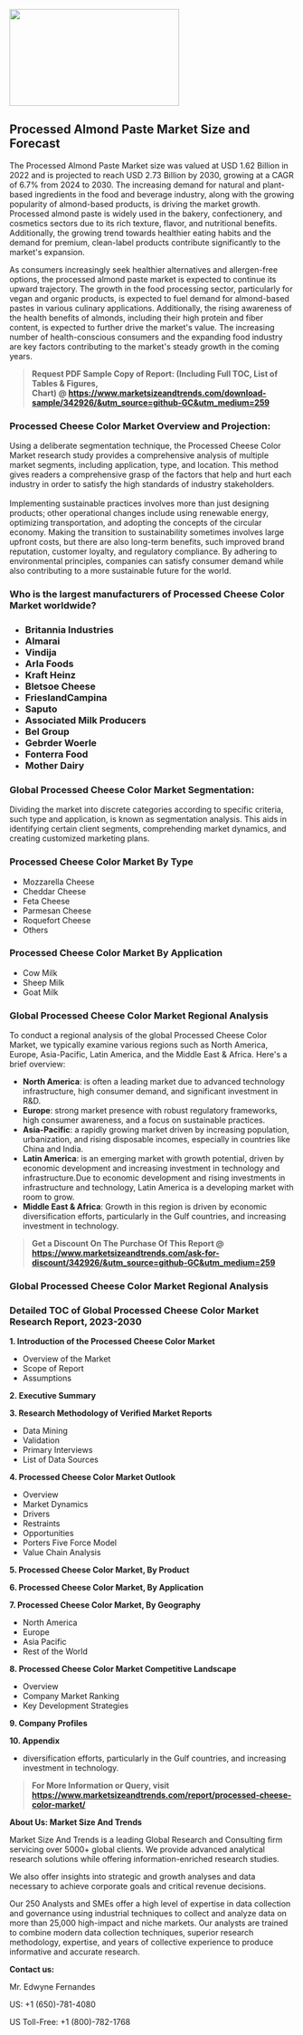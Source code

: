 <p><img class="alignnone size-medium wp-image-20088" src="https://ffe5etoiles.com/wp-content/uploads/2024/12/MST1-300x171.png" alt="" width="300" height="171" /></p><h2>Processed Almond Paste Market Size and Forecast</h2><p>The Processed Almond Paste Market size was valued at USD 1.62 Billion in 2022 and is projected to reach USD 2.73 Billion by 2030, growing at a CAGR of 6.7% from 2024 to 2030. The increasing demand for natural and plant-based ingredients in the food and beverage industry, along with the growing popularity of almond-based products, is driving the market growth. Processed almond paste is widely used in the bakery, confectionery, and cosmetics sectors due to its rich texture, flavor, and nutritional benefits. Additionally, the growing trend towards healthier eating habits and the demand for premium, clean-label products contribute significantly to the market's expansion.</p><p>As consumers increasingly seek healthier alternatives and allergen-free options, the processed almond paste market is expected to continue its upward trajectory. The growth in the food processing sector, particularly for vegan and organic products, is expected to fuel demand for almond-based pastes in various culinary applications. Additionally, the rising awareness of the health benefits of almonds, including their high protein and fiber content, is expected to further drive the market's value. The increasing number of health-conscious consumers and the expanding food industry are key factors contributing to the market's steady growth in the coming years.</p></p><blockquote id="" class=""><strong>Request PDF Sample Copy of Report: (Including Full TOC, List of Tables &amp; Figures, Chart)&nbsp;@&nbsp;<strong><a href="https://www.marketsizeandtrends.com/download-sample/342926/&utm_source=github-GC&utm_medium=259" target="_blank">https://www.marketsizeandtrends.com/download-sample/342926/&utm_source=github-GC&utm_medium=259</a></strong></strong></blockquote><h3 id="" class="">Processed Cheese Color Market&nbsp;Overview and Projection:</h3><p id="" class="">Using a deliberate segmentation technique, the Processed Cheese Color Market research study provides a comprehensive analysis of multiple market segments, including application, type, and location. This method gives readers a comprehensive grasp of the factors that help and hurt each industry in order to satisfy the high standards of industry stakeholders. <br /> <br />Implementing sustainable practices involves more than just designing products; other operational changes include using renewable energy, optimizing transportation, and adopting the concepts of the circular economy. Making the transition to sustainability sometimes involves large upfront costs, but there are also long-term benefits, such improved brand reputation, customer loyalty, and regulatory compliance. By adhering to environmental principles, companies can satisfy consumer demand while also contributing to a more sustainable future for the world.</p><h3 id="" class="">Who is the largest manufacturers of&nbsp;Processed Cheese Color Market worldwide?</h3><h3 class=""><p><ul><li>Britannia Industries </li><li> Almarai </li><li> Vindija </li><li> Arla Foods </li><li> Kraft Heinz </li><li> Bletsoe Cheese </li><li> FrieslandCampina </li><li> Saputo </li><li> Associated Milk Producers </li><li> Bel Group </li><li> Gebrder Woerle </li><li> Fonterra Food </li><li> Mother Dairy</li></ul></p></h3><h3 id="" class="">Global&nbsp;Processed Cheese Color Market Segmentation:</h3><p id="" class="">Dividing the market into discrete categories according to specific criteria, such type and application, is known as segmentation analysis. This aids in identifying certain client segments, comprehending market dynamics, and creating customized marketing plans.</p><h3 id="" class="">Processed Cheese Color Market&nbsp;By Type</h3><p><p><ul><li>Mozzarella Cheese</li><li> Cheddar Cheese</li><li> Feta Cheese</li><li> Parmesan Cheese</li><li> Roquefort Cheese</li><li> Others</p></li></ul></p></p><h3 id="" class="">Processed Cheese Color Market&nbsp;By Application</h3><p class=""><p><ul><li>Cow Milk</li><li> Sheep Milk</li><li> Goat Milk</li></ul></p></p><h3 id="" class="">Global Processed Cheese Color Market Regional Analysis</h3><p id="" class="">To conduct a regional analysis of the global Processed Cheese Color Market, we typically examine various regions such as North America, Europe, Asia-Pacific, Latin America, and the Middle East &amp; Africa. Here's a brief overview:</p><ul><li><strong>North America</strong>: is often a leading market due to advanced technology infrastructure, high consumer demand, and significant investment in R&amp;D.</li><li><strong>Europe</strong>: strong market presence with robust regulatory frameworks, high consumer awareness, and a focus on sustainable practices.</li><li><strong>Asia-Pacific</strong>: a rapidly growing market driven by increasing population, urbanization, and rising disposable incomes, especially in countries like China and India.</li><li><strong>Latin America</strong>: is an emerging market with growth potential, driven by economic development and increasing investment in technology and infrastructure.Due to economic development and rising investments in infrastructure and technology, Latin America is a developing market with room to grow.</li><li><strong>Middle East &amp; Africa</strong>: Growth in this region is driven by economic diversification efforts, particularly in the Gulf countries, and increasing investment in technology.</li></ul><blockquote id="" class=""><strong>Get a Discount On The Purchase Of This Report @ <strong><a href="https://www.marketsizeandtrends.com/ask-for-discount/342926/&utm_source=github-GC&utm_medium=259" target="_blank">https://www.marketsizeandtrends.com/ask-for-discount/342926/&utm_source=github-GC&utm_medium=259</a></strong></strong></blockquote><h3 id="" class="">Global Processed Cheese Color Market Regional Analysis</h3><h3 id="" class="">Detailed TOC of Global Processed Cheese Color Market Research Report, 2023-2030</h3><p id="" class=""><strong>1. Introduction of the Processed Cheese Color Market</strong></p><ul><li>Overview of the Market</li><li>Scope of Report</li><li>Assumptions</li></ul><p id="" class=""><strong>2. Executive Summary</strong></p><p id="" class=""><strong>3. Research Methodology of Verified Market Reports</strong></p><ul><li>Data Mining</li><li>Validation</li><li>Primary Interviews</li><li>List of Data Sources</li></ul><p id="" class=""><strong>4. Processed Cheese Color Market Outlook</strong></p><ul><li>Overview</li><li>Market Dynamics</li><li>Drivers</li><li>Restraints</li><li>Opportunities</li><li>Porters Five Force Model</li><li>Value Chain Analysis</li></ul><p id="" class=""><strong>5. Processed Cheese Color Market, By Product</strong></p><p id="" class=""><strong>6. Processed Cheese Color Market, By Application</strong></p><p id="" class=""><strong>7. Processed Cheese Color Market, By Geography</strong></p><ul><li>North America</li><li>Europe</li><li>Asia Pacific</li><li>Rest of the World</li></ul><p id="" class=""><strong>8. Processed Cheese Color Market Competitive Landscape</strong></p><ul><li>Overview</li><li>Company Market Ranking</li><li>Key Development Strategies</li></ul><p id="" class=""><strong>9. Company Profiles</strong></p><p id="" class=""><strong>10. Appendix</strong></p><ul><li>diversification efforts, particularly in the Gulf countries, and increasing investment in technology.</li></ul><blockquote id="" class=""><strong>For More Information or Query, visit <strong><strong><a href="https://www.marketsizeandtrends.com/report/processed-cheese-color-market/" target="_blank">https://www.marketsizeandtrends.com/report/processed-cheese-color-market/</a></strong></strong></strong></blockquote><p id="" class=""><strong>About Us: Market Size And Trends</strong></p><p id="" class="">Market Size And Trends is a leading Global Research and Consulting firm servicing over 5000+ global clients. We provide advanced analytical research solutions while offering information-enriched research studies.</p><p id="" class="">We also offer insights into strategic and growth analyses and data necessary to achieve corporate goals and critical revenue decisions.</p><p id="" class="">Our 250 Analysts and SMEs offer a high level of expertise in data collection and governance using industrial techniques to collect and analyze data on more than 25,000 high-impact and niche markets. Our analysts are trained to combine modern data collection techniques, superior research methodology, expertise, and years of collective experience to produce informative and accurate research.</p><p id="" class=""><strong>Contact us:</strong></p><p id="" class="">Mr. Edwyne Fernandes</p><p id="" class="">US: +1 (650)-781-4080</p><p id="" class="">US Toll-Free: +1 (800)-782-1768</p>
